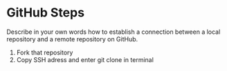 # GitHub Steps

Describe in your own words how to establish a connection between a local repository and a remote repository on GitHub.

1. Fork that repository
2. Copy SSH adress and enter git clone <adress> in terminal
